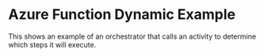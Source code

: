 # Azure Function Dynamic Example
This shows an example of an orchestrator that calls an activity to determine which steps it will execute.
